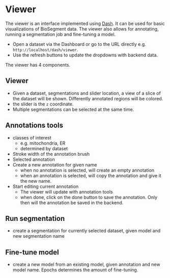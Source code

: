 # Viewer

The viewer is an interface implemented using [Dash](https://plotly.com/dash/). It can be used for basic visualizations of BioSegment data. The viewer also allows for annotating, running a segmentation job and fine-tuning a model.

- Open a dataset via the Dashboard or go to the URL directly e.g. `http://localhost/dash/viewer`.
- Use the refresh buttons to update the dropdowns with backend data.

The viewer has 4 components.

## Viewer

- Given a dataset, segmentations and slider location, a view of a slice of the dataset will be shown. Differently annotated regions will be colored.
- the slider is the `z` coordinate.
- Multiple segmentations can be selected at the same time.

## Annotations tools

- classes of interest
    - e.g. mitochondria, ER
    - determined by dataset
- Stroke width of the annotation brush
- Selected annotation
- Create a new annotation for given name
    - when no annotation is selected, will create an empty annotation
    - when an annotation is selected, will copy the annotation and give it the new name.
- Start editing current annotation
    - The viewer will update with annotation tools
    - when done, click on the done button to save the annotation. Only then will the annotation be saved in the backend.

## Run segmentation

- create a segmentation for currently selected dataset, given model and new segmentation name

## Fine-tune model

- create a new model from an existing model, given annotation and new model name. Epochs determines the amount of fine-tuning.
